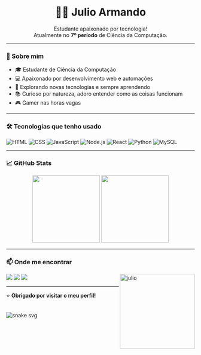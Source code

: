 <h1 align="center">👨‍💻 Julio Armando</h1>

<p align="center">
  Estudante apaixonado por tecnologia!<br>
  Atualmente no <strong>7º período</strong> de Ciência da Computação.
</p>

---

### 🚀 Sobre mim

- 🎓 Estudante de Ciência da Computação  
- 💻 Apaixonado por desenvolvimento web e automações  
- 🔭 Explorando novas tecnologias e sempre aprendendo  
- 📚 Curioso por natureza, adoro entender como as coisas funcionam  
- 🎮 Gamer nas horas vagas 

---

### 🛠️ Tecnologias que tenho usado

![HTML](https://img.shields.io/badge/HTML5-E34F26?style=for-the-badge&logo=html5&logoColor=white)
![CSS](https://img.shields.io/badge/CSS3-1572B6?style=for-the-badge&logo=css3&logoColor=white)
![JavaScript](https://img.shields.io/badge/JavaScript-F7DF1E?style=for-the-badge&logo=javascript&logoColor=black)
![Node.js](https://img.shields.io/badge/Node.js-339933?style=for-the-badge&logo=nodedotjs&logoColor=white)
![React](https://img.shields.io/badge/React-20232A?style=for-the-badge&logo=react&logoColor=61DAFB)
![Python](https://img.shields.io/badge/Python-3776AB?style=for-the-badge&logo=python&logoColor=white)
![MySQL](https://img.shields.io/badge/MySQL-00000F?style=for-the-badge&logo=mysql&logoColor=white)

---

### 📈 GitHub Stats

<div align="center">
  <img height="180em" src="https://github-readme-stats.vercel.app/api?username=julioarmando&show_icons=true&theme=tokyonight" />
  <img height="180em" src="https://github-readme-stats.vercel.app/api/top-langs/?username=julioarmando&layout=compact&theme=tokyonight"/>
</div>

---

### 📫 Onde me encontrar

<div> 
  <img align="right" alt="julio" height="200" width"150" src= "https://cdn.discordapp.com/attachments/1153878811511885955/1359243356735144048/eu_ia_kk.png?ex=67f6c585&is=67f57405&hm=2ded938ca210ea7c99e5fbc0bc6ffdcc38edbe56943e39a07907bb7084a24de1&" />
  <a href="mailto:armandotks70@gmail.com" target="_blank"><img src="https://img.shields.io/badge/Gmail-D14836?style=for-the-badge&logo=gmail&logoColor=white" /></a>
   <a href="https://www.instagram.com/julio_.armando/" target="_blank"><img src="https://img.shields.io/badge/Instagram-E4405F?style=for-the-badge&logo=instagram&logoColor=white" /></a>
   <a href="https://www.linkedin.com/in/j%C3%BAlio-armando-a921b8261/" target="_blank"><img src="https://img.shields.io/badge/LinkedIn-0077B5?style=for-the-badge&logo=linkedin&logoColor=white" /></a>
 
</div>

---

⭐ **Obrigado por visitar o meu perfil!**

##

![snake svg](https://github.com/armandotks/armandotks/blob/output/github-contribution-grid-snake.svg)

